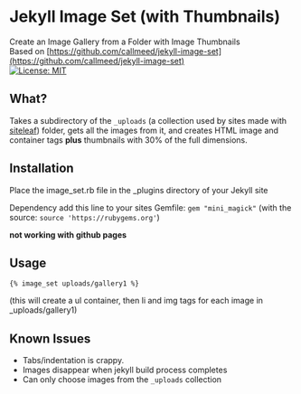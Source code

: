 # Jekyll Image Set (with Thumbnails)

Create an Image Gallery from a Folder with Image Thumbnails  
Based on [https://github.com/callmeed/jekyll-image-set](https://github.com/callmeed/jekyll-image-set)  
[![License: MIT](https://img.shields.io/badge/License-MIT-yellow.svg)](https://opensource.org/licenses/MIT)

## What? 

Takes a subdirectory of the `_uploads` (a collection used by sites made with [siteleaf](https://siteleaf.com)) folder, gets all the images from it, and creates HTML image and container tags **plus** thumbnails with 30% of the full dimensions.

## Installation

Place the image_set.rb file in the _plugins directory of your Jekyll site

Dependency
add this line to your sites Gemfile: `gem "mini_magick"` (with the source: `source 'https://rubygems.org'`)

**not working with github pages**

## Usage

<code>{% image_set uploads/gallery1 %}</code>

(this will create a ul container, then li and img tags for each image in _uploads/gallery1)

## Known Issues

* Tabs/indentation is crappy.
* Images disappear when jekyll build process completes
* Can only choose images from the `_uploads` collection
